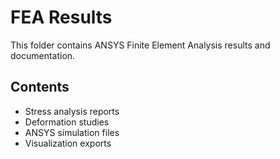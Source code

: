 # FEA Results

This folder contains ANSYS Finite Element Analysis results and documentation.

## Contents
- Stress analysis reports
- Deformation studies
- ANSYS simulation files
- Visualization exports
